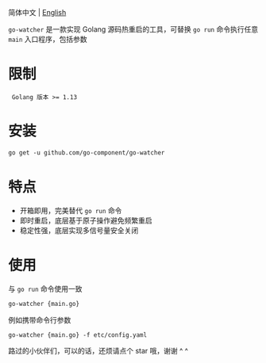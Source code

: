 简体中文 | [English](README_EN.md)

`go-watcher` 是一款实现 Golang 源码热重启的工具，可替换 `go run` 命令执行任意 `main` 入口程序，包括参数

# 限制
```shell
 Golang 版本 >= 1.13
```

# 安装
```html
go get -u github.com/go-component/go-watcher
```

# 特点
*   开箱即用，完美替代 `go run` 命令
*   即时重启，底层基于原子操作避免频繁重启
*   稳定性强，底层实现多信号量安全关闭

# 使用

与 `go run` 命令使用一致 

```html
go-watcher {main.go}
```

例如携带命令行参数

```html
go-watcher {main.go} -f etc/config.yaml
```

路过的小伙伴们，可以的话，还烦请点个 star 哦，谢谢 ^ ^